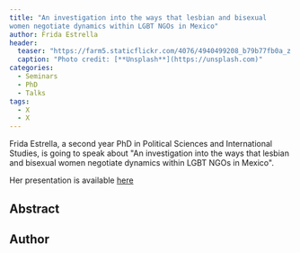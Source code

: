 ```yaml
---
title: "An investigation into the ways that lesbian and bisexual
women negotiate dynamics within LGBT NGOs in Mexico"
author: Frida Estrella
header:
  teaser: "https://farm5.staticflickr.com/4076/4940499208_b79b77fb0a_z.jpg"
  caption: "Photo credit: [**Unsplash**](https://unsplash.com)"
categories:
  - Seminars
  - PhD
  - Talks
tags:
  - X
  - X
---
```


Frida Estrella, a second year PhD in Political Sciences and International Studies,
is going to speak about "An investigation into the ways that lesbian and bisexual
women negotiate dynamics within LGBT NGOs in Mexico".

Her presentation is available [here](https://github.com/MexicanSocietyUoB/seminars/blob/master/assets/slides/~/slides.pdf)

## Abstract

## Author
